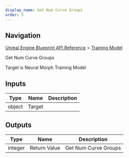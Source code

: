 ```yaml
---
display_name: Get Num Curve Groups
order: 5
---
```

## Navigation

[Unreal Engine Blueprint API Reference](https://dev.epicgames.com/documentation/en-us/unreal-engine/BlueprintAPI) > [Training Model](https://dev.epicgames.com/documentation/en-us/unreal-engine/BlueprintAPI/TrainingModel)

Get Num Curve Groups

Target is Neural Morph Training Model

## Inputs

| Type | Name | Description |
| --- | --- | --- |
| object | Target |  |

## Outputs

| Type | Name | Description |
| --- | --- | --- |
| integer | Return Value | Get Num Curve Groups |
